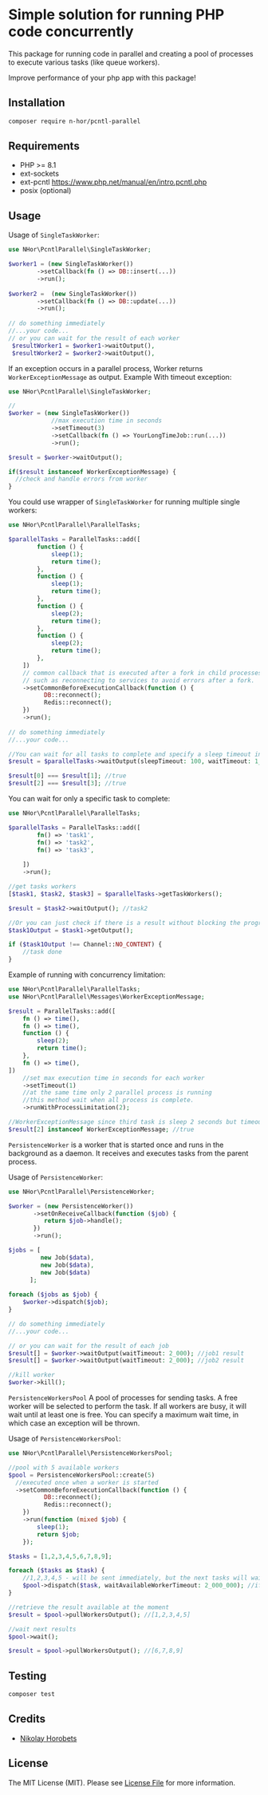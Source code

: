 # Simple solution for running PHP code concurrently

This package for running code in parallel and creating a pool of processes to execute various tasks (like queue
workers).

Improve performance of your php app with this package!

## Installation

```bash
composer require n-hor/pcntl-parallel
```

## Requirements

- PHP >= 8.1
- ext-sockets
- ext-pcntl https://www.php.net/manual/en/intro.pcntl.php
- posix (optional)

## Usage

Usage of `SingleTaskWorker`:

```php
use NHor\PcntlParallel\SingleTaskWorker;

$worker1 = (new SingleTaskWorker())
        ->setCallback(fn () => DB::insert(...))
        ->run();
        
$worker2 =  (new SingleTaskWorker())
        ->setCallback(fn () => DB::update(...))
        ->run();
        
// do something immediately
//...your code...
// or you can wait for the result of each worker
 $resultWorker1 = $worker1->waitOutput(),
 $resultWorker2 = $worker2->waitOutput(),
```

If an exception occurs in a parallel process, Worker returns `WorkerExceptionMessage` as output.
Example With timeout exception:

```php
use NHor\PcntlParallel\SingleTaskWorker;

//
$worker = (new SingleTaskWorker())
            //max execution time in seconds
            ->setTimeout(3)
            ->setCallback(fn () => YourLongTimeJob::run(...))
            ->run();

$result = $worker->waitOutput();

if($result instanceof WorkerExceptionMessage) {
  //check and handle errors from worker
}
```

You could use wrapper of `SingleTaskWorker` for running multiple single workers:

```php
use NHor\PcntlParallel\ParallelTasks;

$parallelTasks = ParallelTasks::add([
        function () {
            sleep(1);
            return time();
        },
        function () {
            sleep(1);
            return time();
        },
        function () {
            sleep(2);
            return time();
        },
        function () {
            sleep(2);
            return time();
        },
    ])
    // common callback that is executed after a fork in child processes,
    // such as reconnecting to services to avoid errors after a fork.
    ->setCommonBeforeExecutionCallback(function () {
          DB::reconnect();
          Redis::reconnect();
    })
    ->run();
    
// do something immediately
//...your code...

//You can wait for all tasks to complete and specify a sleep timeout in microseconds while waiting for output.
$result = $parallelTasks->waitOutput(sleepTimeout: 100, waitTimeout: 1_000_000);

$result[0] === $result[1]; //true
$result[2] === $result[3]; //true
```

You can wait for only a specific task to complete:

```php
use NHor\PcntlParallel\ParallelTasks;

$parallelTasks = ParallelTasks::add([
        fn() => 'task1',
        fn() => 'task2',
        fn() => 'task3',
  
    ])
    ->run();

//get tasks workers
[$task1, $task2, $task3] = $parallelTasks->getTaskWorkers();

$result = $task2->waitOutput(); //task2

//Or you can just check if there is a result without blocking the program
$task1Output = $task1->getOutput();

if ($task1Output !== Channel::NO_CONTENT) {
    //task done
}
```

Example of running with concurrency limitation:

```php
use NHor\PcntlParallel\ParallelTasks;
use NHor\PcntlParallel\Messages\WorkerExceptionMessage;

$result = ParallelTasks::add([
    fn () => time(),
    fn () => time(),
    function () {
        sleep(2);
        return time();
    },
    fn () => time(),
])
    //set max execution time in seconds for each worker
    ->setTimeout(1)
    //at the same time only 2 parallel process is running
    //this method wait when all process is complete.
    ->runWithProcessLimitation(2);

//WorkerExceptionMessage since third task is sleep 2 seconds but timeout is 1 second.
$result[2] instanceof WorkerExceptionMessage; //true
```

`PersistenceWorker` is a worker that is started once and runs in the background as a daemon.
It receives and executes tasks from the parent process.

Usage of `PersistenceWorker`:

```php
use NHor\PcntlParallel\PersistenceWorker;

$worker = (new PersistenceWorker())
       ->setOnReceiveCallback(function ($job) {
          return $job->handle();
       })
       ->run();

$jobs = [
         new Job($data),
         new Job($data),
         new Job($data)
      ];
        
foreach ($jobs as $job) {
    $worker->dispatch($job);
}

// do something immediately
//...your code...

// or you can wait for the result of each job
$result[] = $worker->waitOutput(waitTimeout: 2_000); //job1 result
$result[] = $worker->waitOutput(waitTimeout: 2_000); //job2 result

//kill worker
$worker->kill();
```

`PersistenceWorkersPool` A pool of processes for sending tasks.
A free worker will be selected to perform the task.
If all workers are busy, it will wait until at least one is free.
You can specify a maximum wait time, in which case an exception will be thrown.

Usage of `PersistenceWorkersPool`:

```php
use NHor\PcntlParallel\PersistenceWorkersPool;

//pool with 5 available workers
$pool = PersistenceWorkersPool::create(5)
  //executed once when a worker is started
  ->setCommonBeforeExecutionCallback(function () {
          DB::reconnect();
          Redis::reconnect();
    })
    ->run(function (mixed $job) {
        sleep(1);
        return $job;
    });

$tasks = [1,2,3,4,5,6,7,8,9];

foreach ($tasks as $task) {
    //1,2,3,4,5 - will be sent immediately, but the next tasks will wait until some worker completes the task.
    $pool->dispatch($task, waitAvailableWorkerTimeout: 2_000_000); //if the wait is more than 2 seconds, an exception will be thrown
} 

//retrieve the result available at the moment
$result = $pool->pullWorkersOutput(); //[1,2,3,4,5]

//wait next results
$pool->wait();

$result = $pool->pullWorkersOutput(); //[6,7,8,9]
```

## Testing

```bash
composer test
```

## Credits

- [Nikolay Horobets](https://github.com/n-hor)

## License

The MIT License (MIT). Please see [License File](LICENSE.md) for more information.